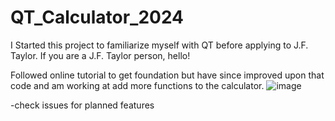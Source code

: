 # QT_Calculator_2024
I Started this project to familiarize myself with QT before applying to J.F. Taylor. 
If you are a J.F. Taylor person, hello!

Followed online tutorial to get foundation but have since improved upon that code and am working at add more functions to the calculator.
![image](https://github.com/5ldodson5/QT_Calculator_2024/assets/98890417/9cddc9fa-34b5-4e36-993c-4f9d61c3cae6)

-check issues for planned features
